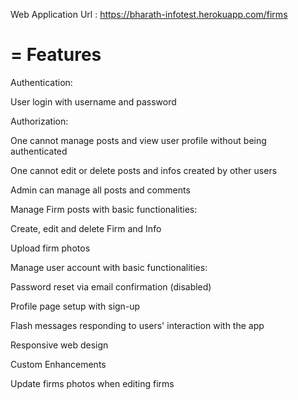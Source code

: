Web Application Url : https://bharath-infotest.herokuapp.com/firms



=
       Features
=

Authentication:

User login with username and password

Authorization:

One cannot manage posts and view user profile without being authenticated

One cannot edit or delete posts and infos created by other users

Admin can manage all posts and comments

Manage Firm posts with basic functionalities:

Create, edit and delete Firm and Info

Upload firm photos

Manage user account with basic functionalities:

Password reset via email confirmation (disabled)

Profile page setup with sign-up

Flash messages responding to users' interaction with the app

Responsive web design

Custom Enhancements

Update firms photos when editing firms

